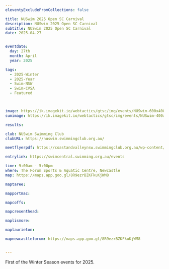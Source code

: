```yaml
---
eleventyExcludeFromCollections: false

title: NUSwim 2025 Open SC Carnival
description: NUSwim 2025 Open SC Carnival
subtitle: NUSwim 2025 Open SC Carnival
date: 2025-04-27


eventdate:
  day: 27th
  month: April
  year: 2025

tags:
  - 2025-Winter
  - 2025-Year
  - Swim-NSW
  - Swim-CVSA
  - Featured



image: https://ik.imagekit.io/webtactics/gtsc/img/events/NUSwim-600x400.jpg
sumimage: https://ik.imagekit.io/webtactics/gtsc/img/events/NUSwim-400x600.jpg

results: 

club: NUSwim Swimming Club
clubURL: https://nuswim.swimmingclub.org.au/

meetflyerpdf: https://coastandvalleynsw.swimmingclub.org.au/wp-content/uploads/2025/03/Meet-Flyer-NUSwim-2025-Open-SC-Carnival-27-April-2025.pdf

entrylink: https://swimcentral.swimming.org.au/events

time: 9:00am - 5:00pm
where: The Forum Sports & Aquatic Centre, Newcastle
map: https://maps.app.goo.gl/8R9ezrBZKFkuKjWM8

maptaree: 

mapportmac:

mapcoffs:

mapcresenthead:

maplismore: 

maplaurieton: 

mapnewcastleforum: https://maps.app.goo.gl/8R9ezrBZKFkuKjWM8


---
```


First of the Winter Season events for 2025.